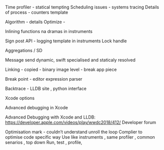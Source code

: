 Time profiler - statical tempting
Scheduling issues - systems tracing
Details of process - counters template

Algorithm - details
Optimize -

Inlining functions na dramas in instruments

Sign post API - logging template in instruments
Lock handle

Aggregations / SD

Message send dynamic, swift specialised and staticaly resolved

Linking - copied - binary image level - break app piece

Break point - editor expression parser

Backtrace - LLDB site , python interface


Xcode options

Advanced debugging in Xcode

Advanced Debugging with Xcode and LLDB: https://developer.apple.com/videos/play/wwdc2018/412/
Developer forum

Optimisation mark - couldn’t understand unroll the loop
Complier to optimise code specific way
Use like instruments , same profiler , common senarios , top down
Run, test , profile,
